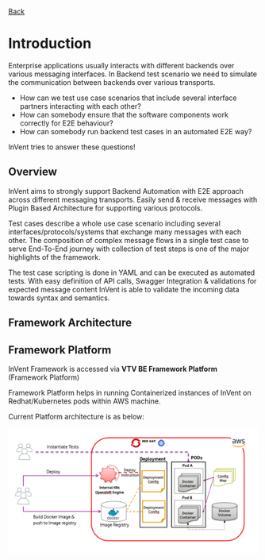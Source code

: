 [Back](/README.md)

# Introduction
Enterprise applications usually interacts with different backends over various messaging interfaces.
In Backend test scenario we need to simulate the communication between backends over various transports.

   - How can we test use case scenarios that include several interface partners interacting with each other?
   - How can somebody ensure that the software components work correctly for E2E behaviour?
   - How can somebody run backend test cases in an automated E2E way?

   InVent tries to answer these questions!

## Overview

InVent aims to strongly support Backend Automation with E2E approach across different messaging transports. 
Easily send & receive messages with Plugin Based Architecture for supporting various protocols.
   
Test cases describe a whole use case scenario including several interfaces/protocols/systems that exchange many messages with each other. 
The composition of complex message flows in a single test case to serve End-To-End journey with collection of test steps is one of the major highlights of the framework.
   
The test case scripting is done in YAML and can be executed as automated tests. With easy definition of API calls, Swagger Integration & validations for expected message
content InVent is able to validate the incoming data towards syntax and semantics. 

## Framework Architecture

## Framework Platform

InVent Framework is accessed via **VTV BE Framework Platform** (Framework Platform)

Framework Platform helps in running Containerized instances of InVent on
Redhat/Kubernetes pods within AWS machine.

Current Platform architecture is as below:

![Platform](_images/platform_Architecture.png)